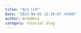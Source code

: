 ```yaml
---
title: "링크 나라"
date: "2023-04-02 12:26:47 +0300"
author: NrdyBhu1
category: tutorial blog
---
```

